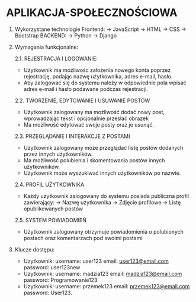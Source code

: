 # APLIKACJA-SPOŁECZNOŚCIOWA
1. Wykorzystane technologie
Frontend:
-> JavaScript
-> HTML
-> CSS
-> Bootstrap
BACKEND:
-> Python
-> Django

2. Wymagania funkcjonalne:
   
   2.1. REJESTRACJA I LOGOWANIE:
     * Użytkownik ma możliwośc założenia nowego konta poprzez rejestrację, podając nazwę użytkownika, 
       adres e-mail, hasło.
     * Aby zalogować się do systemu należy w odpowiednie pola wpisać adres e-mail i hasło podawane podczas            rejestracji.
       
   2.2. TWORZENIE, EDYTOWANIE I USUWANIE POSTÓW
     * Użytkownik zalogowany ma możliwość dodać nowy post, wprowadzając tekst i opcjonalnie przesłać obrazek
     * Ma możliwość edytować swoje posty oraz je usunąć.
       
   2.3. PRZEGLĄDANIE I INTERAKCJE Z POSTAMI
     * Użytkownik zalogowany może przeglądać listę postów dodanych przez innych użytkowników.
     * Ma możliwość polubienia i skomentowania postów innych użytkowników.
     * Użytkownik może wyszukiwać innych użytkowników po nazwie.
       
   2.4. PROFIL UŻYTKOWNIKA
     * Każdy użytkownik zalogowany do systemu posiada publiczna profil zawierający:
         -> Nazwę użytkownika
         -> Zdjęcie profilowe
         -> Listę opublikowanych postów

    2.5. SYSTEM POWIADOMIEŃ
      * Użytkownik zalogowany otrzymuje powiadomienia o polubionych postach oraz komentarzach
        pod swoimi postami

3. Klucze dostępu:
   * Uzytkownik:
   username: user123
   email: user123@email.com
   password: user123new
   * Uzytkownik:
   username: madzia123
   email: madzia123@email.com
   password: Programowanie123
   * Uzytkownik:
   username: przemek123
   email: przemek123@email.com
   password: User123.
